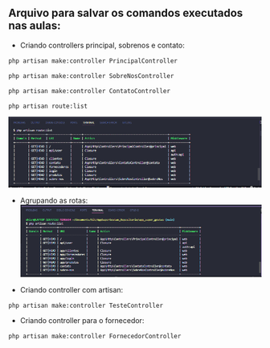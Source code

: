 ## Arquivo para salvar os comandos executados nas aulas:

* Criando controllers principal, sobrenos e contato:
```
php artisan make:controller PrincipalController
```
```
php artisan make:controller SobreNosController
```
```
php artisan make:controller ContatoController
```
```
php artisan route:list
```
![Alt text](image.png)

* Agrupando as rotas:
![Alt text](image-1.png)

* Criando controller com artisan:
```
php artisan make:controller TesteController
```
* Criando controller para o fornecedor:
```
php artisan make:controller FornecedorController
```